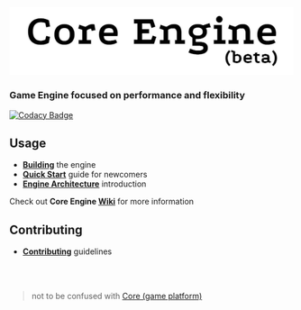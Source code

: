 <p align="center"> 
  <img alt="Core Engine" src="CoreLogo.png">
</p>

### **Game Engine focused on performance and flexibility**  
[![Codacy Badge](https://app.codacy.com/project/badge/Grade/358e19c958144c918940a8f1a1ad7f6f)](https://www.codacy.com/gh/lectroMathew/Core/dashboard?utm_source=github.com&amp;utm_medium=referral&amp;utm_content=lectroMathew/Core&amp;utm_campaign=Badge_Grade)

## Usage

-   **[Building](https://github.com/lectroMathew/Core/wiki/Building-Core-Engine)** the engine
-   **[Quick Start](https://github.com/lectroMathew/Core/wiki/Quick-Start-guide)** guide for newcomers
-   **[Engine Architecture](https://github.com/lectroMathew/Core/wiki/Architecture)** introduction

Check out **Core Engine [Wiki](https://github.com/lectroMathew/Core/wiki)** for more information

## Contributing 
-   **[Contributing](https://github.com/lectroMathew/Core/wiki/Contributing)** guidelines

<br>
<br>

> not to be confused with [Core (game platform)](https://en.wikipedia.org/wiki/Core_\(video_game_platform\))
